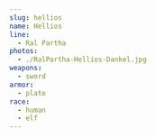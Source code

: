 ```yaml
---
slug: hellios
name: Hellios
line:
  - Ral Partha
photos:
  - ./RalPartha-Hellios-Dankel.jpg
weapons:
  - sword
armor:
  - plate
race:
  - human
  - elf
---
```

